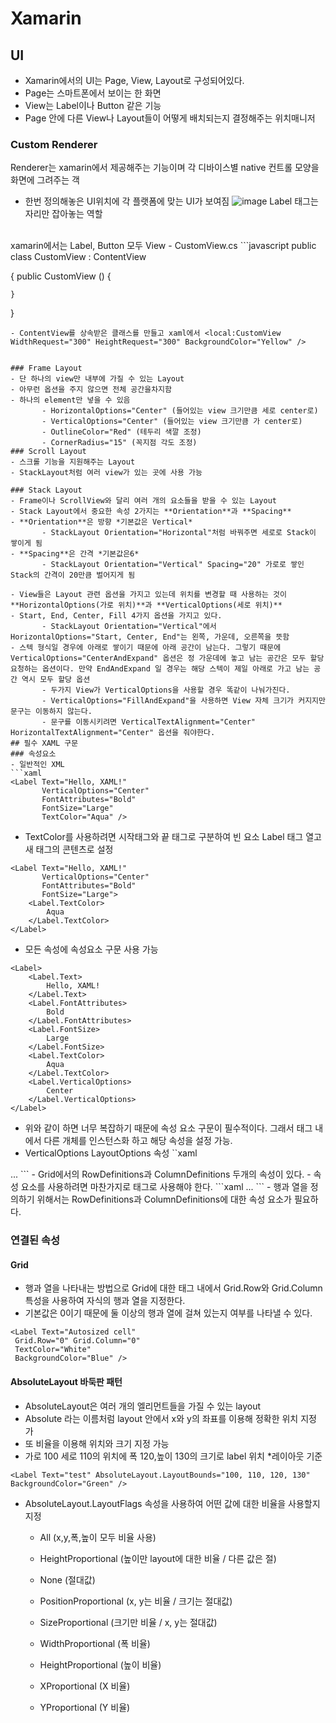 # Xamarin

## UI
- Xamarin에서의 UI는 Page, View, Layout로 구성되어있다.
- Page는 스마트폰에서 보이는 한 화면
- View는 Label이나 Button 같은 기능
- Page 안에 다른 View나 Layout들이 어떻게 배치되는지 결정해주는 위치매니저

### Custom Renderer
Renderer는 xamarin에서 제공해주는 기능이며 각 디바이스별 native 컨트롤 모양을 화면에 그려주는 객
- 한번 정의해놓은 UI위치에 각 플랫폼에 맞는 UI가 보여짐
![image](https://user-images.githubusercontent.com/72143238/227840782-35aeef43-0875-4d48-be75-dfdc4956ada4.png)
Label 태그는 자리만 잡아놓는 역할
<br>
xamarin에서는 Label, Button 모두 View
- CustomView.cs
```javascript
public class CustomView : ContentView

{
	public CustomView ()
	{
       
	}
}
```
- ContentView를 상속받은 클래스를 만들고 xaml에서 <local:CustomView WidthRequest="300" HeightRequest="300" BackgroundColor="Yellow" />


### Frame Layout
- 단 하나의 view만 내부에 가질 수 있는 Layout
- 아무런 옵션을 주지 않으면 전체 공간을차지함
- 하나의 element만 넣을 수 있음
       - HorizontalOptions="Center" (들어있는 view 크기만큼 세로 center로)
       - VerticalOptions="Center" (들어있는 view 크기만큼 가 center로)
       - OutlineColor="Red" (테두리 색깔 조정)
       - CornerRadius="15" (꼭지점 각도 조정)
### Scroll Layout
- 스크롤 기능을 지원해주는 Layout
- StackLayout처럼 여러 view가 있는 곳에 사용 가능

### Stack Layout
- Frame이나 ScrollView와 달리 여러 개의 요소들을 받을 수 있는 Layout
- Stack Layout에서 중요한 속성 2가지는 **Orientation**과 **Spacing**
- **Orientation**은 방향 *기본값은 Vertical*
       - StackLayout Orientation="Horizontal"처럼 바꿔주면 세로로 Stack이 쌓이게 됨
- **Spacing**은 간격 *기본값은6*
       - StackLayout Orientation="Vertical" Spacing="20" 가로로 쌓인 Stack의 간격이 20만큼 벌어지게 됨

- View들은 Layout 관련 옵션을 가지고 있는데 위치를 변경할 때 사용하는 것이 **HorizontalOptions(가로 위치)**과 **VerticalOptions(세로 위치)**
- Start, End, Center, Fill 4가지 옵션을 가지고 있다.
       - StackLayout Orientation="Vertical"에서 HorizontalOptions="Start, Center, End"는 왼쪽, 가운데, 오른쪽을 뜻함
- 스텍 형식일 경우에 아래로 쌓이기 때문에 아래 공간이 남는다. 그렇기 때문에 VerticalOptions="CenterAndExpand" 옵션은 정 가운데에 놓고 남는 공간은 모두 할당 요청하는 옵션이다. 만약 EndAndExpand 일 경우는 해당 스텍이 제일 아래로 가고 남는 공간 역시 모두 할당 옵션
       - 두가지 View가 VerticalOptions을 사용할 경우 똑같이 나눠가진다.
       - VerticalOptions="FillAndExpand"을 사용하면 View 자체 크기가 커지지만 문구는 이동하지 않는다. 
       - 문구를 이동시키려면 VerticalTextAlignment="Center" HorizontalTextAlignment="Center" 옵션을 줘야한다.
## 필수 XAML 구문
### 속성요소
- 일반적인 XML
```xaml
<Label Text="Hello, XAML!"
       VerticalOptions="Center"
       FontAttributes="Bold"
       FontSize="Large"
       TextColor="Aqua" />
```
- TextColor를 사용하려면 시작태그와 끝 태그로 구분하여 빈 요소 Label 태그 열고 새 태그의 콘텐츠로 설정
```xaml
<Label Text="Hello, XAML!"
       VerticalOptions="Center"
       FontAttributes="Bold"
       FontSize="Large">
    <Label.TextColor>
        Aqua
    </Label.TextColor>
</Label>
```
- 모든 속성에 속성요소 구문 사용 가능
```xaml
<Label>
    <Label.Text>
        Hello, XAML!
    </Label.Text>
    <Label.FontAttributes>
        Bold
    </Label.FontAttributes>
    <Label.FontSize>
        Large
    </Label.FontSize>
    <Label.TextColor>
        Aqua
    </Label.TextColor>
    <Label.VerticalOptions>
        Center
    </Label.VerticalOptions>
</Label>
```
- 위와 같이 하면 너무 복잡하기 때문에 속성 요소 구문이 필수적이다. 그래서 태그 내에서 다른 개체를 인스턴스화 하고 해당 속성을 설정 가능.
- VerticalOptions LayoutOptions 속성
``xaml
<Label>
    ...
    <Label.VerticalOptions>
        <LayoutOptions Alignment="Center" />
    </Label.VerticalOptions>
</Label>
```
- Grid에서의 RowDefinitions과 ColumnDefinitions 두개의 속성이 있다.
- 속성 요소를 사용하려면 마찬가지로 태그로 사용해야 한다.
```xaml
<ContentPage xmlns="http://xamarin.com/schemas/2014/forms"
             xmlns:x="http://schemas.microsoft.com/winfx/2009/xaml"
             x:Class="XamlSamples.GridDemoPage"
             Title="Grid Demo Page">
    <Grid>
        <Grid.RowDefinitions>
            <RowDefinition Height="Auto" />
            <RowDefinition Height="*" />
            <RowDefinition Height="100" />
        </Grid.RowDefinitions>
        <Grid.ColumnDefinitions>
            <ColumnDefinition Width="Auto" />
            <ColumnDefinition Width="*" />
            <ColumnDefinition Width="100" />
        </Grid.ColumnDefinitions>
        ...
    </Grid>
</ContentPage>
```
- 행과 열을 정의하기 위해서는 RowDefinitions과 ColumnDefinitions에 대한 속성 요소가 필요하다.

### 연결된 속성
#### Grid
- 행과 열을 나타내는 방법으로 Grid에 대한 태그 내에서 Grid.Row와 Grid.Column 특성을 사용하여 자식의 행과 열을 지정한다.
- 기본값은 0이기 때문에 둘 이상의 행과 열에 걸쳐 있는지 여부를 나타낼 수 있다.
```xaml
<Label Text="Autosized cell"
 Grid.Row="0" Grid.Column="0"
 TextColor="White"
 BackgroundColor="Blue" />
 ```
#### AbsoluteLayout 바둑판 패턴
- AbsoluteLayout은 여러 개의 엘리먼트들을 가질 수 있는 layout
- Absolute 라는 이름처럼 layout 안에서 x와 y의 좌표를 이용해 정확한 위치 지정 가
- 또 비율을 이용해 위치와 크기 지정 가능
- 가로 100 세로 110의 위치에 폭 120,높이 130의 크기로 label 위치 *레이아웃 기준
```xaml
<Label Text="test" AbsoluteLayout.LayoutBounds="100, 110, 120, 130" BackgroundColor="Green" />
```
- AbsoluteLayout.LayoutFlags 속성을 사용하여 어떤 값에 대한 비율을 사용할지 지정
  - All (x,y,폭,높이 모두 비율 사용)

  - HeightProportional (높이만 layout에 대한 비율 / 다른 값은 절)

  - None (절대값)

  - PositionProportional (x, y는 비율 / 크기는 절대값)

  - SizeProportional (크기만 비율 / x, y는 절대값)

  - WidthProportional (폭 비율)

  - HeightProportional (높이 비율)

  - XProportional (X 비율)

  - YProportional (Y 비율)
